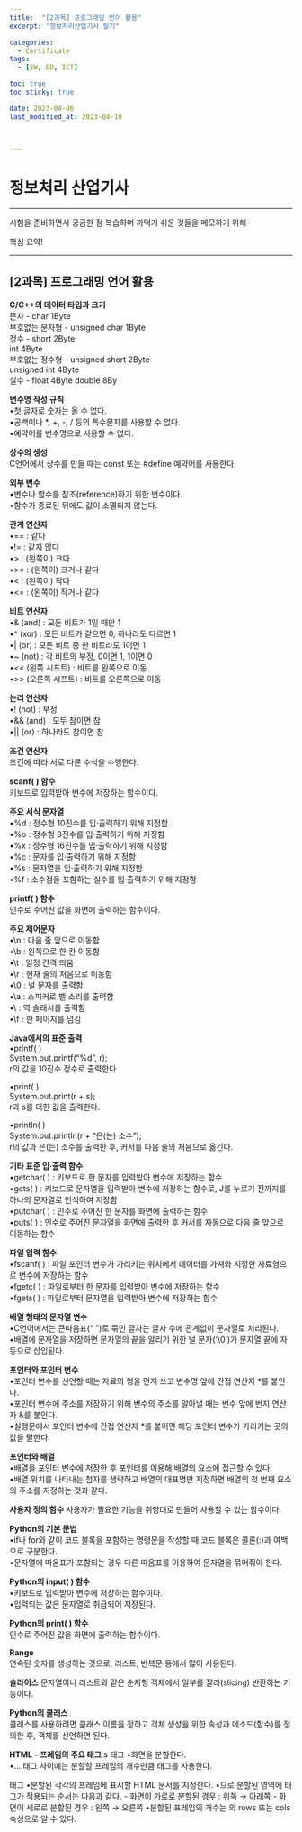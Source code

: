 ```yaml
---
title:  "[2과목] 프로그래밍 언어 활용" 
excerpt: "정보처리산업기사 필기"

categories:
  - Certificate
tags:
  - [SW, BD, ICT]

toc: true
toc_sticky: true

date: 2023-04-06
last_modified_at: 2023-04-10



---
```


# 정보처리 산업기사

---

시험을 준비하면서 궁금한 점 복습하며 까먹기 쉬운 것들을 메모하기 위해-

핵심 요약!

---

## [2과목] 프로그래밍 언어 활용

**C/C++의 데이터 타입과 크기**    
문자 - char 1Byte   
부호없는 문자형 - unsigned char 1Byte   
정수 - short 2Byte    
int 4Byte   
부호없는 정수형 - unsigned short 2Byte    
unsigned int 4Byte    
실수 - float 4Byte double 8By   

**변수명 작성 규칙**    
•첫 글자로 숫자는 올 수 없다.   
•공백이나 *, +, -, / 등의 특수문자를 사용할 수 없다.    
•예약어를 변수명으로 사용할 수 없다.  

**상수의 생성**   
C언어에서 상수를 만들 때는 const 또는 #define 예약어를 사용한다.    

**외부 변수**   
•변수나 함수를 참조(reference)하기 위한 변수이다.   
•함수가 종료된 뒤에도 값이 소멸되지 않는다.   

**관계 연산자**   
•== : 같다    
•!= : 같지 않다   
•> : (왼쪽이) 크다    
•>= : (왼쪽이) 크거나 같다    
•< : (왼쪽이) 작다    
•<= : (왼쪽이) 작거나 같다    

**비트 연산자**   
•& (and) : 모든 비트가 1일 때만 1   
•^ (xor) : 모든 비트가 같으면 0, 하나라도 다르면 1    
•| (or) : 모든 비트 중 한 비트라도 1이면 1    
•~ (not) : 각 비트의 부정, 0이면 1, 1이면 0   
•<< (왼쪽 시프트) : 비트를 왼쪽으로 이동    
•>> (오른쪽 시프트) : 비트를 오른쪽으로 이동    

**논리 연산자**   
•! (not) : 부정   
•&& (and) : 모두 참이면 참    
•|| (or) : 하나라도 참이면 참   

**조건 연산자**   
조건에 따라 서로 다른 수식을 수행한다.    

**scanf( ) 함수**   
키보드로 입력받아 변수에 저장하는 함수이다.   

**주요 서식 문자열**    
•%d : 정수형 10진수를 입·출력하기 위해 지정함   
•%o : 정수형 8진수를 입·출력하기 위해 지정함    
•%x : 정수형 16진수를 입·출력하기 위해 지정함   
•%c : 문자를 입·출력하기 위해 지정함    
•%s : 문자열을 입·출력하기 위해 지정함    
•%f : 소수점을 포함하는 실수를 입·출력하기 위해 지정함    

**printf( ) 함수**    
인수로 주어진 값을 화면에 출력하는 함수이다.    

**주요 제어문자**   
•\n : 다음 줄 앞으로 이동함   
•\b : 왼쪽으로 한 칸 이동함   
•\t : 일정 간격 띄움    
•\r : 현재 줄의 처음으로 이동함   
•\0 : 널 문자를 출력함    
•\a : 스피커로 벨 소리를 출력함   
•\\ : 역 슬래시를 출력함    
•\f : 한 페이지를 넘김    

**Java에서의 표준 출력**    
•printf( )    
System.out.printf(“%d”, r);   
r의 값을 10진수 정수로 출력한다

•print( )   
System.out.print(r + s);    
r과 s를 더한 값을 출력한다.

•println( )   
System.out.println(r + “은(는) 소수”);    
r의 값과 은(는) 소수를 출력한 후, 커서를 다음 줄의 처음으로 옮긴다.   

**기타 표준 입·출력 함수**    
•getchar( ) : 키보드로 한 문자를 입력받아 변수에 저장하는 함수    
•gets( ) : 키보드로 문자열을 입력받아 변수에 저장하는 함수로, J를 누르기 전까지를 하나의 문자열로 인식하여 저장함   
•putchar( ) : 인수로 주어진 한 문자를 화면에 출력하는 함수    
•puts( ) : 인수로 주어진 문자열을 화면에 출력한 후 커서를 자동으로 다음 줄 앞으로 이동하는 함수   

**파일 입력 함수**    
•fscanf( ) : 파일 포인터 변수가 가리키는 위치에서 데이터를 가져와 지정한 자료형으로 변수에 저장하는 함수    
•fgetc( ) : 파일로부터 한 문자를 입력받아 변수에 저장하는 함수    
•fgets( ) : 파일로부터 문자열을 입력받아 변수에 저장하는 함수

**배열 형태의 문자열 변수**   
•C언어에서는 큰따옴표(“ ”)로 묶인 글자는 글자 수에 관계없이 문자열로 처리된다.    
•배열에 문자열을 저장하면 문자열의 끝을 알리기 위한 널 문자(‘\0’)가 문자열 끝에 자동으로 삽입된다.    

**포인터와 포인터 변수**    
•포인터 변수를 선언할 때는 자료의 형을 먼저 쓰고 변수명 앞에 간접 연산자 *를 붙인다.      
•포인터 변수에 주소를 저장하기 위해 변수의 주소를 알아낼 때는 변수 앞에 번지 연산자 &를 붙인다.    
•실행문에서 포인터 변수에 간접 연산자 *를 붙이면 해당 포인터 변수가 가리키는 곳의   값을 말한다.    

**포인터와 배열**   
•배열을 포인터 변수에 저장한 후 포인터를 이용해 배열의 요소에 접근할 수 있다.   
•배열 위치를 나타내는 첨자를 생략하고 배열의 대표명만 지정하면 배열의 첫 번째 요소의 주소를 지정하는 것과 같다.    

**사용자 정의 함수**
사용자가 필요한 기능을 취향대로 만들어 사용할 수 있는 함수이다.   

**Python의 기본 문법**    
•if나 for와 같이 코드 블록을 포함하는 명령문을 작성할 때 코드 블록은 콜론(:)과 여백으로 구분한다.   
•문자열에 따옴표가 포함되는 경우 다른 따옴표를 이용하여 문자열을 묶어줘야 한다.   

**Python의 input( ) 함수**    
•키보드로 입력받아 변수에 저장하는 함수이다.    
•입력되는 값은 문자열로 취급되어 저장된다.    

**Python의 print( ) 함수**    
인수로 주어진 값을 화면에 출력하는 함수이다.    

**Range**   
연속된 숫자를 생성하는 것으로, 리스트, 반복문 등에서 많이 사용된다.   

**슬라이스**
문자열이나 리스트와 같은 순차형 객체에서 일부를 잘라(slicing) 반환하는 기능이다.    

**Python의 클래스**   
클래스를 사용하려면 클래스 이름을 정하고 객체 생성을 위한 속성과 메소드(함수)를 정의한 후, 객체를 선언하면 된다.    

**HTML - 프레임의 주요 태그**
s<frameset> 태그
•화면을 분할한다.             
•<frameset>…</frameset> 태그 사이에는 분할할 프레임의 개수만큼 <frame> 태그를 사용한다.   
<frame> 태그    
•분할된 각각의 프레임에 표시할 HTML 문서를 지정한다.    
•<frameset>으로 분할된 영역에 <frame> 태그가 적용되는 순서는 다음과 같다.
- 화면이 가로로 분할된 경우 : 위쪽 → 아래쪽   
- 화면이 세로로 분할된 경우 : 왼쪽 → 오른쪽   
•분할된 프레임의 개수는 <frameset>의 rows 또는 cols 속성으로 알 수 있다.   